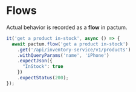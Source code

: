 # Flows

Actual behavior is recorded as a **flow** in pactum.

```js {all|2|3-8|all}
it('get a product in-stock', async () => {
  await pactum.flow('get a product in-stock')
    .get('/api/inventory-service/v1/products')
    .withQueryParams('name', 'iPhone')
    .expectJson({
      "InStock": true
    })
    .expectStatus(200);
});
```